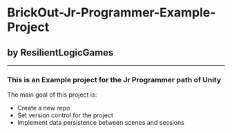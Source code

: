 # BrickOut-Jr-Programmer-Example-Project
## by ResilientLogicGames
<hr>

### This is an Example project for the Jr Programmer path of Unity

The main goal of this project is:
  + Create a new repo
  + Set version control for the project 
  + Implement data persistence between scenes and sessions



